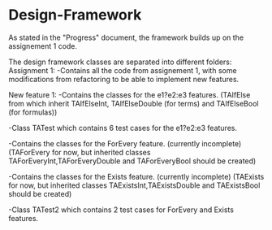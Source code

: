 # Design-Framework

As stated in the "Progress" document, the framework builds up on the assignement 1 code.

The design framework classes are separated into different folders:
Assignment 1:
-Contains all the code from assignement 1, with some modifications from refactoring to be able to implement new features.

New feature 1:
-Contains the classes for the e1?e2:e3 features.
(TAIfElse from which inherit TAIfElseInt, TAIfElseDouble (for terms) and TAIfElseBool (for formulas))

-Class TATest which contains 6 test cases for the e1?e2:e3 features.

-Contains the classes for the ForEvery feature. (currently incomplete)
(TAForEvery for now, but inherited classes TAForEveryInt,TAForEveryDouble and TAForEveryBool should be created)

-Contains the classes for the Exists feature. (currently incomplete)
(TAExists for now, but inherited classes TAExistsInt,TAExistsDouble and TAExistsBool should be created)
  
-Class TATest2 which contains 2 test cases for ForEvery and Exists features.
